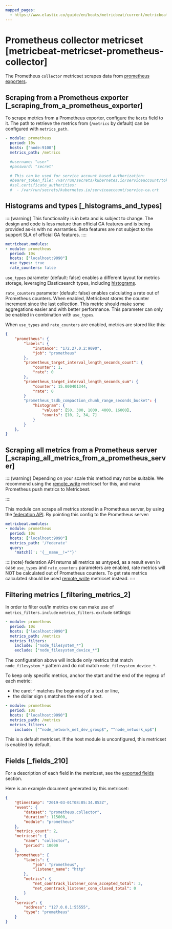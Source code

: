 ```yaml
---
mapped_pages:
  - https://www.elastic.co/guide/en/beats/metricbeat/current/metricbeat-metricset-prometheus-collector.html
---
```


# Prometheus collector metricset [metricbeat-metricset-prometheus-collector]

The Prometheus `collector` metricset scrapes data from [prometheus exporters](https://prometheus.io/docs/instrumenting/exporters/).


## Scraping from a Prometheus exporter [_scraping_from_a_prometheus_exporter]

To scrape metrics from a Prometheus exporter, configure the `hosts` field to it. The path to retrieve the metrics from (`/metrics` by default) can be configured with `metrics_path`.

```yaml
- module: prometheus
  period: 10s
  hosts: ["node:9100"]
  metrics_path: /metrics

  #username: "user"
  #password: "secret"

  # This can be used for service account based authorization:
  #bearer_token_file: /var/run/secrets/kubernetes.io/serviceaccount/token
  #ssl.certificate_authorities:
  #  - /var/run/secrets/kubernetes.io/serviceaccount/service-ca.crt
```


## Histograms and types [_histograms_and_types]

::::{warning}
This functionality is in beta and is subject to change. The design and code is less mature than official GA features and is being provided as-is with no warranties. Beta features are not subject to the support SLA of official GA features.
::::


```yaml
metricbeat.modules:
- module: prometheus
  period: 10s
  hosts: ["localhost:9090"]
  use_types: true
  rate_counters: false
```

`use_types` parameter (default: false) enables a different layout for metrics storage, leveraging Elasticsearch types, including [histograms](elasticsearch://reference/elasticsearch/mapping-reference/histogram.md).

`rate_counters` parameter (default: false) enables calculating a rate out of Prometheus counters. When enabled, Metricbeat stores the counter increment since the last collection. This metric should make some aggregations easier and with better performance. This parameter can only be enabled in combination with `use_types`.

When `use_types` and `rate_counters` are enabled, metrics are stored like this:

```json
{
    "prometheus": {
        "labels": {
            "instance": "172.27.0.2:9090",
            "job": "prometheus"
        },
        "prometheus_target_interval_length_seconds_count": {
            "counter": 1,
            "rate": 0
        },
        "prometheus_target_interval_length_seconds_sum": {
            "counter": 15.000401344,
            "rate": 0
        }
        "prometheus_tsdb_compaction_chunk_range_seconds_bucket": {
            "histogram": {
                "values": [50, 300, 1000, 4000, 16000],
                "counts": [10, 2, 34, 7]
            }
        }
    },
}
```


## Scraping all metrics from a Prometheus server [_scraping_all_metrics_from_a_prometheus_server]

::::{warning}
Depending on your scale this method may not be suitable. We recommend using the [remote_write](/reference/metricbeat/metricbeat-metricset-prometheus-remote_write.md) metricset for this, and make Prometheus push metrics to Metricbeat.

::::


This module can scrape all metrics stored in a Prometheus server, by using the [federation API](https://prometheus.io/docs/prometheus/latest/federation/). By pointing this config to the Prometheus server:

```yaml
metricbeat.modules:
- module: prometheus
  period: 10s
  hosts: ["localhost:9090"]
  metrics_path: '/federate'
  query:
    'match[]': '{__name__!=""}'
```

::::{note}
federation API returns all metrics as untyped, as a result even in case `use_types` and `rate_counters` parameters are enabled, rate metrics will NOT be calculated out of Prometheus counters. To get rate metrics calculated should be used [remote_write](/reference/metricbeat/metricbeat-metricset-prometheus-remote_write.md) metricset instead.
::::



## Filtering metrics [_filtering_metrics_2]

In order to filter out/in metrics one can make use of `metrics_filters.include` `metrics_filters.exclude` settings:

```yaml
- module: prometheus
  period: 10s
  hosts: ["localhost:9090"]
  metrics_path: /metrics
  metrics_filters:
    include: ["node_filesystem_*"]
    exclude: ["node_filesystem_device_*"]
```

The configuration above will include only metrics that match `node_filesystem_*` pattern and do not match `node_filesystem_device_*`.

To keep only specific metrics, anchor the start and the end of the regexp of each metric:

* the caret `^` matches the beginning of a text or line,
* the dollar sign `$` matches the end of a text.

```yaml
- module: prometheus
  period: 10s
  hosts: ["localhost:9090"]
  metrics_path: /metrics
  metrics_filters:
    include: ["^node_network_net_dev_group$", "^node_network_up$"]
```

This is a default metricset. If the host module is unconfigured, this metricset is enabled by default.

## Fields [_fields_210]

For a description of each field in the metricset, see the [exported fields](/reference/metricbeat/exported-fields-prometheus.md) section.

Here is an example document generated by this metricset:

```json
{
    "@timestamp": "2019-03-01T08:05:34.853Z",
    "event": {
        "dataset": "prometheus.collector",
        "duration": 115000,
        "module": "prometheus"
    },
    "metrics_count": 2,
    "metricset": {
        "name": "collector",
        "period": 10000
    },
    "prometheus": {
        "labels": {
            "job": "prometheus",
            "listener_name": "http"
        },
        "metrics": {
            "net_conntrack_listener_conn_accepted_total": 3,
            "net_conntrack_listener_conn_closed_total": 0
        }
    },
    "service": {
        "address": "127.0.0.1:55555",
        "type": "prometheus"
    }
}
```


